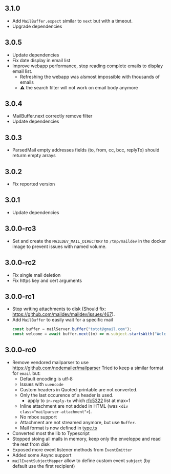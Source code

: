 ## 3.1.0

- Add `MailBuffer.expect` similar to `next` but with a timeout.
- Upgrade dependencies

## 3.0.5

- Update dependencies
- Fix date display in email list
- Improve webapp performance, stop reading complete emails to display email list.
  - Refreshing the webapp was alsmost impossible with thousands of emails
  - :warning: the search filter will not work on email body anymore

## 3.0.4

- MailBuffer.next correctly remove filter
- Update dependencies

## 3.0.3

- ParsedMail empty addresses fields (to, from, cc, bcc, replyTo) should returm empty arrays

## 3.0.2

- Fix reported version

## 3.0.1

- Update dependencies

## 3.0.0-rc3

- Set and create the `MAILDEV_MAIL_DIRECTORY` to `/tmp/maildev` in the docker image to prevent issues with named volume.

## 3.0.0-rc2

- Fix single mail deletion
- Fix https key and cert arguments

## 3.0.0-rc1

- Stop writing attachments to disk (Should fix: https://github.com/maildev/maildev/issues/467).
- Add `MailBuffer` to easily wait for a specific mail
  ```ts
  const buffer = mailServer.buffer("totot@gmail.com");
  const welcome = await buffer.next((m) => m.subject.startsWith("Welcome"));
  ```

## 3.0.0-rc0

- Remove vendored mailparser to use https://github.com/nodemailer/mailparser
  Tried to keep a similar format for `email` but:
    - Default encoding is utf-8
    - Issues with `uuencode`
  	- Custom headers in Quoted-printable are not converted.
  	- Only the last occurence of a header is used.
  		- apply to `in-reply-to` which [rfc5322](https://www.rfc-editor.org/rfc/rfc5322) list at max=1
    - Inline attachment are not added in HTML (was `<div class="mailparser-attachment">`).
    - No mbox support
    - Attachment are not streamed anymore, but use `Buffer`.
    - Mail format is now defined in [type.ts](src/lib/type.ts)
- Converted most the lib to Typescript
- Stopped stoing all mails in memory, keep only the enveloppe and read the rest from disk
- Exposed more event listener methods from `EventEmitter`
- Added some Async support
- `mailEventSubjectMapper` allow to define custom event `subject` (by default use the first recipient)



